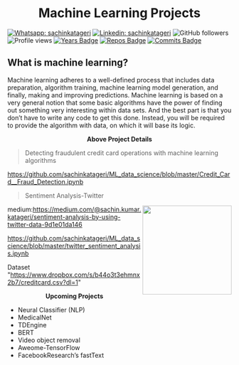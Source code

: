<h1 align="center"> Machine Learning Projects</h1>

[![Whatsapp: sachinkatageri](https://img.shields.io/badge/-sachinkatageri-%2325D366.svg?&flat-square&logo=whatsapp&logoColor=white&link=https://wa.me/+919632818041)](https://wa.me/+919632818041)
[![Linkedin: sachinkatageri](https://img.shields.io/badge/-sachinkatageri-blue?style=flat-square&logo=Linkedin&logoColor=white&link=https://www.linkedin.com/in/sachinkatageri/)](https://www.linkedin.com/in/sachinkatageri/)
![GitHub followers](https://img.shields.io/github/followers/sachinkatageri?label=Follow&style=social) ![Profile views](https://gpvc.arturio.dev/sachinkatageri) 
[![Years Badge](https://badges.pufler.dev/years/sachinkatageri)](https://badges.pufler.dev/years/sachinkatageri)
[![Repos Badge](https://badges.pufler.dev/repos/sachinkatageri)](https://badges.pufler.dev/repos/sachinkatageir)
[![Commits Badge](https://badges.pufler.dev/commits/monthly/sachinkatagerii)](https://badges.pufler.dev/commits/monthly/sachinkatageri)

## What is machine learning?
Machine learning adheres to a well-defined process that includes data preparation, algorithm training, machine learning model generation, and finally, making and improving predictions. Machine learning is based on a very general notion that some basic algorithms have the power of finding out something very interesting within data sets. And the best part is that you don’t have to write any code to get this done. Instead, you will be required to provide the algorithm with data, on which it will base its logic.  



<p align="center"><b>Above Project Details </b></p>


>Detecting fraudulent credit card operations with machine learning algorithms

https://github.com/sachinkatageri/ML_data_science/blob/master/Credit_Card__Fraud_Detection.ipynb

>Sentiment Analysis-Twitter

<img align='Right' src="https://miro.medium.com/max/450/1*8xH405qb-LdRQk7KCSw45g.png" width="200">

medium:https://medium.com/@sachin.kumar.katageri/sentiment-analysis-by-using-twitter-data-9d1e01da146

https://github.com/sachinkatageri/ML_data_science/blob/master/twitter_sentiment_analysis.ipynb

Dataset "https://www.dropbox.com/s/b44o3t3ehmnx2b7/creditcard.csv?dl=1"

<p align="center"><b>Upcoming Projects </b></p>

- Neural Classifier (NLP)
- MedicalNet
- TDEngine
- BERT
- Video object removal
- Aweome-TensorFlow
- FacebookResearch’s fastText
